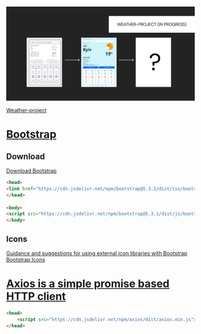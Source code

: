 
![preview-hw](/preview.jpg)

[Weather-project](https://tasita902317.invisionapp.com/freehand/Weather-project--8kfl1c9qP)


# [Bootstrap](https://getbootstrap.com/)


## Download
[Download Bootstrap](https://getbootstrap.com/docs/5.3/getting-started/download/#cdn-via-jsdelivr)

```html
<head>
<link href="https://cdn.jsdelivr.net/npm/bootstrap@5.3.1/dist/css/bootstrap.min.css" rel="stylesheet" integrity="sha384-4bw+/aepP/YC94hEpVNVgiZdgIC5+VKNBQNGCHeKRQN+PtmoHDEXuppvnDJzQIu9" crossorigin="anonymous">
</head>

<body>
<script src="https://cdn.jsdelivr.net/npm/bootstrap@5.3.1/dist/js/bootstrap.bundle.min.js" integrity="sha384-HwwvtgBNo3bZJJLYd8oVXjrBZt8cqVSpeBNS5n7C8IVInixGAoxmnlMuBnhbgrkm" crossorigin="anonymous"></script>
</body>
```

## Icons
[Guidance and suggestions for using external icon libraries with Bootstrap](https://getbootstrap.com/docs/5.3/extend/icons/)  
[Bootstrap Icons](https://icons.getbootstrap.com/)


# [Axios is a simple promise based HTTP client](https://axios-http.com/)
```html
<head>
    <script src="https://cdn.jsdelivr.net/npm/axios/dist/axios.min.js"></script>
</head>
```